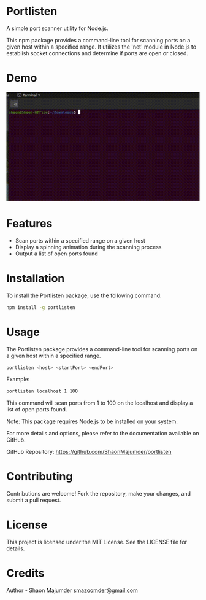 # Portlisten
A simple port scanner utility for Node.js.

This npm package provides a command-line tool for scanning ports on a given host within a specified range. It utilizes the 'net' module in Node.js to establish socket connections and determine if ports are open or closed.

# Demo 
![Portlisten Logo](https://github.com/ShaonMajumder/portlisten/blob/HEAD/demo.gif)

# Features
- Scan ports within a specified range on a given host
- Display a spinning animation during the scanning process
- Output a list of open ports found

# Installation
To install the Portlisten package, use the following command:
```bash
npm install -g portlisten
```

# Usage
The Portlisten package provides a command-line tool for scanning ports on a given host within a specified range.

```bash
portlisten <host> <startPort> <endPort>
```

Example:
```bash
portlisten localhost 1 100
```

This command will scan ports from 1 to 100 on the localhost and display a list of open ports found.

Note: This package requires Node.js to be installed on your system.

For more details and options, please refer to the documentation available on GitHub.

GitHub Repository: https://github.com/ShaonMajumder/portlisten

# Contributing
Contributions are welcome! Fork the repository, make your changes, and submit a pull request.

# License
This project is licensed under the MIT License. See the LICENSE file for details.

# Credits
Author - Shaon Majumder <smazoomder@gmail.com>